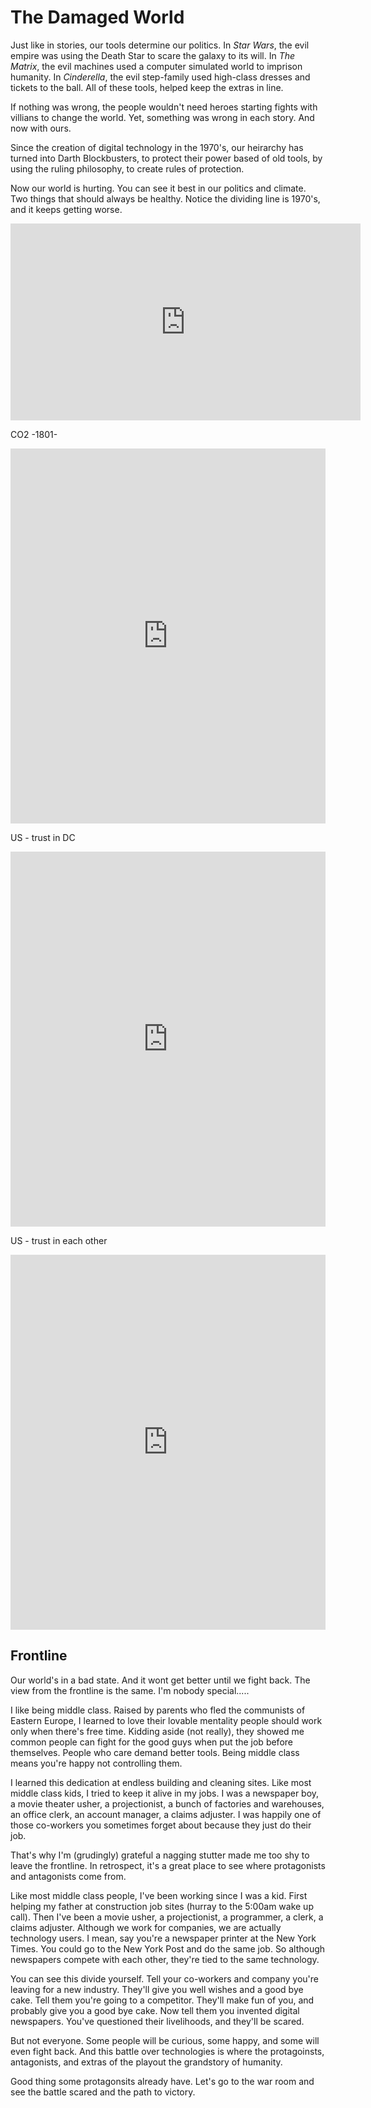 
# The Damaged World

Just like in stories, our tools determine our politics. In _Star Wars_, the evil empire was using the Death Star to scare the galaxy to its will. In _The Matrix_, the evil machines used a computer simulated world to imprison humanity. In _Cinderella_, the evil step-family used high-class dresses and tickets to the ball. All of these tools, helped keep the extras in line.

If nothing was wrong, the people wouldn't need heroes starting fights with villians to change the world. Yet, something was wrong in each story. And now with ours.

Since the creation of digital technology in the 1970's, our heirarchy has turned into Darth Blockbusters, to protect their power based of old tools, by using the ruling philosophy, to create rules of protection.

Now our world is hurting. You can see it best in our politics and climate. Two things that should always be healthy. Notice the dividing line is 1970's, and it keeps getting worse.

<iframe width="560" height="315" src="https://www.youtube-nocookie.com/embed/tEczkhfLwqM" frameborder="0" allow="accelerometer; autoplay; encrypted-media; gyroscope; picture-in-picture" allowfullscreen></iframe>

CO2 -1801-
<iframe src="https://ourworldindata.org/grapher/co2-concentration-long-term?time=1801..2018" style="width: 100%; height: 600px; border: 0px none;"></iframe>

US - trust in DC
<iframe src="https://ourworldindata.org/grapher/public-trust-in-government?time=1958..2015" style="width: 100%; height: 600px; border: 0px none;"></iframe>

US - trust in each other
<iframe src="https://ourworldindata.org/grapher/trust-attitudes-in-the-us?time=1972..2014" style="width: 100%; height: 600px; border: 0px none;"></iframe>

## Frontline

Our world's in a bad state. And it wont get better until we fight back.  The view from the frontline is the same. I'm nobody special..... 

I like being middle class. Raised by parents who fled the communists of Eastern Europe, I learned to love their lovable mentality people should work only when there's free time. Kidding aside (not really), they showed me common people can fight for the good guys when put the job before themselves. People who care demand better tools. Being middle class means you're happy not controlling them.

I learned this dedication at endless building and cleaning sites. Like most middle class kids, I tried to keep it alive in my jobs. I was a newspaper boy, a movie theater usher, a projectionist, a bunch of factories and warehouses, an office clerk, an account manager, a claims adjuster. I was happily one of those co-workers you sometimes forget about because they just do their job.

That's why I'm (grudingly) grateful a nagging stutter made me too shy to leave the frontline. In retrospect, it's a great place to see where protagonists and antagonists come from.



Like most middle class people, I've been working since I was a kid. First helping my father at construction job sites (hurray to the 5:00am wake up call). Then I've been a movie usher, a projectionist, a programmer, a clerk, a claims adjuster. Although we work for companies, we are actually technology users. I mean, say you're a newspaper printer at the New York Times. You could go to the New York Post and do the same job. So although newspapers compete with each other, they're tied to the same technology.

You can see this divide yourself. Tell your co-workers and company you're leaving for a new industry. They'll give you well wishes and a good bye cake. Tell them you're going to a competitor. They'll make fun of you, and probably give you a good bye cake. Now tell them you invented digital newspapers. You've questioned their livelihoods, and they'll be scared.

But not everyone. Some people will be curious, some happy, and some will even fight back. And this battle over technologies is where the protagoinsts, antagonists, and extras of the playout the grandstory of humanity.


Good thing some protagonsits already have. Let's go to the war room and see the battle scared and the path to victory.
